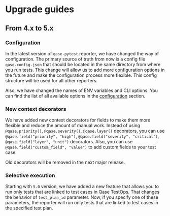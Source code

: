 # Upgrade guides

## From 4.x to 5.x

### Configuration
In the latest version of `qase-pytest` reporter, we have changed the way of configuration. The primary source of truth from now is a config file `qase.config.json` that should be located in the same directory from where you run tests. This change will allow us to add more configuration options in the future and make the configuration process more flexible. This config structure will be used for all other reporters.

Also, we have changed the names of ENV variables and CLI options. You can find the list of all available options in the [configuration](../README.md#configuration) section.

### New context decorators
We have added new context decorators for fields to make them more flexible and reduce the amount of manual work. Instead of using `@qase.priority()`, `@qase.severity()`, `@qase.layer()` decorators, you can use `@qase.field("priority", "high")`, `@qase.field("severity", "critical")`, `@qase.field("layer", "unit")` decorators. Also, you can use `@qase.field("custom_field", "value")` to add custom fields to your test case.

Old decorators will be removed in the next major release.

### Selective execution
Starting with `5.0` version, we have added a new feature that allows you to run only tests that are linked to test cases in Qase TestOps. That changes the behavior of `test_plan_id` parameter. Now, if you specify one of these parameters, the reporter will run only tests that are linked to test cases in the specified test plan.